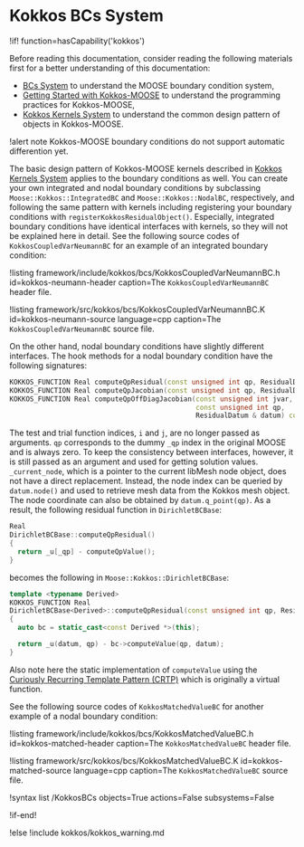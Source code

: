# Kokkos BCs System

!if! function=hasCapability('kokkos')

Before reading this documentation, consider reading the following materials first for a better understanding of this documentation:

- [BCs System](syntax/BCs/index.md) to understand the MOOSE boundary condition system,
- [Getting Started with Kokkos-MOOSE](syntax/Kokkos/index.md) to understand the programming practices for Kokkos-MOOSE,
- [Kokkos Kernels System](syntax/KokkosKernels/index.md) to understand the common design pattern of objects in Kokkos-MOOSE.

!alert note
Kokkos-MOOSE boundary conditions do not support automatic differention yet.

The basic design pattern of Kokkos-MOOSE kernels described in [Kokkos Kernels System](syntax/Kokkos/index.md) applies to the boundary conditions as well.
You can create your own integrated and nodal boundary conditions by subclassing `Moose::Kokkos::IntegratedBC` and `Moose::Kokkos::NodalBC`, respectively, and following the same pattern with kernels including registering your boundary conditions with `registerKokkosResidualObject()`.
Especially, integrated boundary conditions have identical interfaces with kernels, so they will not be explained here in detail.
See the following source codes of `KokkosCoupledVarNeumannBC` for an example of an integrated boundary condition:

!listing framework/include/kokkos/bcs/KokkosCoupledVarNeumannBC.h id=kokkos-neumann-header
         caption=The `KokkosCoupledVarNeumannBC` header file.

!listing framework/src/kokkos/bcs/KokkosCoupledVarNeumannBC.K id=kokkos-neumann-source language=cpp
         caption=The `KokkosCoupledVarNeumannBC` source file.

On the other hand, nodal boundary conditions have slightly different interfaces.
The hook methods for a nodal boundary condition have the following signatures:

```cpp
KOKKOS_FUNCTION Real computeQpResidual(const unsigned int qp, ResidualDatum & datum) const;
KOKKOS_FUNCTION Real computeQpJacobian(const unsigned int qp, ResidualDatum & datum) const;
KOKKOS_FUNCTION Real computeQpOffDiagJacobian(const unsigned int jvar,
                                              const unsigned int qp,
                                              ResidualDatum & datum) const;
```

The test and trial function indices, `i` and `j`, are no longer passed as arguments.
`qp` corresponds to the dummy `_qp` index in the original MOOSE and is always zero.
To keep the consistency between interfaces, however, it is still passed as an argument and used for getting solution values.
`_current_node`, which is a pointer to the current libMesh node object, does not have a direct replacement.
Instead, the node index can be queried by `datum.node()` and used to retrieve mesh data from the Kokkos mesh object.
The node coordinate can also be obtained by `datum.q_point(qp)`.
As a result, the following residual function in `DirichletBCBase`:

```cpp
Real
DirichletBCBase::computeQpResidual()
{
  return _u[_qp] - computeQpValue();
}
```

becomes the following in `Moose::Kokkos::DirichletBCBase`:

```cpp
template <typename Derived>
KOKKOS_FUNCTION Real
DirichletBCBase<Derived>::computeQpResidual(const unsigned int qp, ResidualDatum & datum) const
{
  auto bc = static_cast<const Derived *>(this);

  return _u(datum, qp) - bc->computeValue(qp, datum);
}
```

Also note here the static implementation of `computeValue` using the [Curiously Recurring Template Pattern (CRTP)](syntax/Kokkos/index.md#kokkos_crtp) which is originally a virtual function.

See the following source codes of `KokkosMatchedValueBC` for another example of a nodal boundary condition:

!listing framework/include/kokkos/bcs/KokkosMatchedValueBC.h id=kokkos-matched-header
         caption=The `KokkosMatchedValueBC` header file.

!listing framework/src/kokkos/bcs/KokkosMatchedValueBC.K id=kokkos-matched-source language=cpp
         caption=The `KokkosMatchedValueBC` source file.

!syntax list /KokkosBCs objects=True actions=False subsystems=False

!if-end!

!else
!include kokkos/kokkos_warning.md
